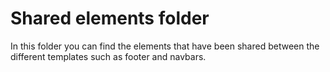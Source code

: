 # Shared elements folder

In this folder you can find the elements that have been shared between the different templates such as footer and navbars.
